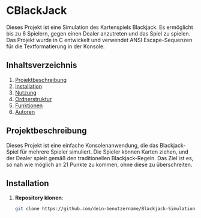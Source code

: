 # CBlackJack

Dieses Projekt ist eine Simulation des Kartenspiels Blackjack. Es ermöglicht bis zu 6 Spielern, gegen einen Dealer anzutreten und das Spiel zu spielen. Das Projekt wurde in C entwickelt und verwendet ANSI Escape-Sequenzen für die Textformatierung in der Konsole.

## Inhaltsverzeichnis
1. [Projektbeschreibung](#projektbeschreibung)
2. [Installation](#installation)
3. [Nutzung](#nutzung)
4. [Ordnerstruktur](#ordnerstruktur)
5. [Funktionen](#funktionen)
6. [Autoren](#autoren)

## Projektbeschreibung
Dieses Projekt ist eine einfache Konsolenanwendung, die das Blackjack-Spiel für mehrere Spieler simuliert. Die Spieler können Karten ziehen, und der Dealer spielt gemäß den traditionellen Blackjack-Regeln. Das Ziel ist es, so nah wie möglich an 21 Punkte zu kommen, ohne diese zu überschreiten.

## Installation
1. **Repository klonen**:
   ```bash
   git clone https://github.com/dein-benutzername/Blackjack-Simulation.git

